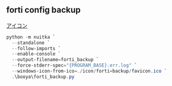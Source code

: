 ## forti config backup
[アイコン](https://icooon-mono.com/00180-%e3%83%80%e3%82%a6%e3%83%b3%e3%83%ad%e3%83%bc%e3%83%89%e3%81%ae%e3%82%a2%e3%82%a4%e3%82%b3%e3%83%b3%e7%b4%a0%e6%9d%90-%e3%81%9d%e3%81%ae3/)
```powershell
python -m nuitka `
  --standalone `
  --follow-imports `
  --enable-console `
  --output-filename=forti_backup `
  --force-stderr-spec="{PROGRAM_BASE}.err.log" `
  --windows-icon-from-ico=./icon/forti=backup/favicon.ico `
  .\booya\forti_backup.py
```